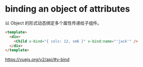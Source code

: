 # binding an object of attributes

以 Object 的形式动态绑定多个属性传递给子组件。

```html
<template>
  <div>
    <Child v-bind="{ cols: 12, sm6 }" v-bind:name="'jack'" />
  </div>
</template>
```

https://vuejs.org/v2/api/#v-bind
